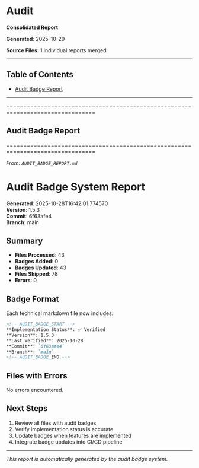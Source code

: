 # Audit

**Consolidated Report**

**Generated**: 2025-10-29

**Source Files**: 1 individual reports merged

---


## Table of Contents

- [Audit Badge Report](#audit-badge-report)

---


================================================================================
## Audit Badge Report
================================================================================

*From: `AUDIT_BADGE_REPORT.md`*


# Audit Badge System Report

**Generated**: 2025-10-28T16:42:01.774570  
**Version**: 1.5.3  
**Commit**: 6f63afe4  
**Branch**: main  

## Summary

- **Files Processed**: 43
- **Badges Added**: 0
- **Badges Updated**: 43
- **Files Skipped**: 78
- **Errors**: 0

## Badge Format

Each technical markdown file now includes:

```markdown
<!-- AUDIT_BADGE_START -->
**Implementation Status**: ✅ Verified  
**Version**: 1.5.3  
**Last Verified**: 2025-10-28  
**Commit**: `6f63afe4`  
**Branch**: `main`  
<!-- AUDIT_BADGE_END -->
```

## Files with Errors

No errors encountered.

## Next Steps

1. Review all files with audit badges
2. Verify implementation status is accurate
3. Update badges when features are implemented
4. Integrate badge updates into CI/CD pipeline

---
*This report is automatically generated by the audit badge system.*

